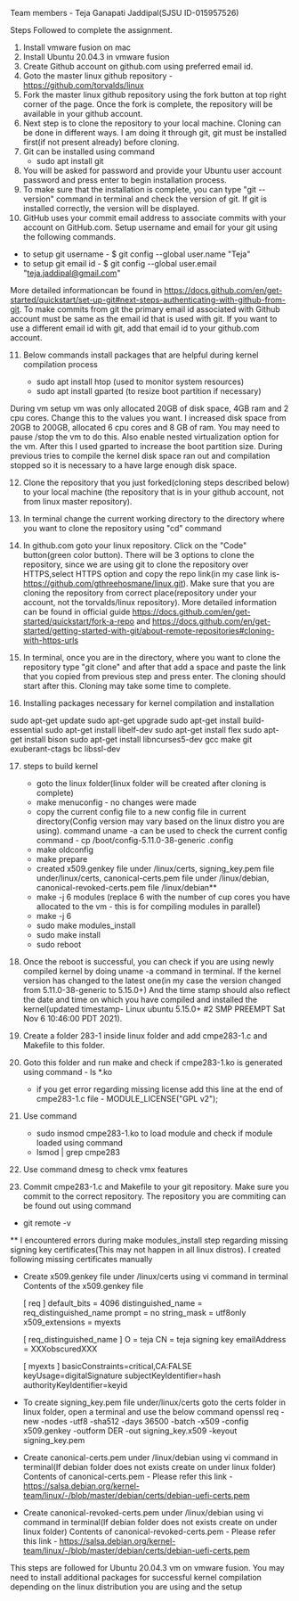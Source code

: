 Team members - Teja Ganapati Jaddipal(SJSU ID-015957526)

Steps Followed to complete the assignment.


1. Install vmware fusion on mac
2. Install Ubuntu 20.04.3 in vmware fusion
3. Create Github account on github.com using preferred email id.
4. Goto the master linux github repository - https://github.com/torvalds/linux
5. Fork the master linux github repository using the fork button at top right corner of the page. Once the fork is complete, the repository will be available in your github account.
6. Next step is to clone the repository to your local machine. Cloning can be done in different ways. I am doing it through git, git must be installed first(if not present already) before cloning.
7. Git can be installed using command
   - sudo apt install git
8. You will be asked for password and provide your Ubuntu user account password and press enter to begin installation process.
9. To make sure that the installation is complete, you can type "git --version" command in terminal and check the version of git. If git is installed correctly, the version will be displayed.
10. GitHub uses your commit email address to associate commits with your account on GitHub.com. Setup username and email for your git using the following commands. 
   - to setup git username - $ git config --global user.name "Teja"
   - to setup git email id - $ git config --global user.email "teja.jaddipal@gmail.com"

More detailed informationcan be found in https://docs.github.com/en/get-started/quickstart/set-up-git#next-steps-authenticating-with-github-from-git. To make commits from git the primary email id associated with Github account must be same as the email id that is used with git. If you want to use a different email id with git, add that email id to your github.com account.

11. Below commands install packages that are helpful during kernel compilation process

    - sudo apt install htop (used to monitor system resources)
    - sudo apt install gparted (to resize boot partition if necessary)

During vm setup vm was only allocated 20GB of disk space, 4GB ram and 2 cpu cores. Change this to the values you want. I increased disk space from 20GB to 200GB, allocated 6 cpu cores and 8 GB of ram. You may need to pause /stop the vm to do this. Also enable nested virtualization option for the vm. After this I used gparted to increase the boot partition size. During previous tries to compile the kernel disk space ran out and compilation stopped so it is necessary to a have large enough disk space.

12. Clone the repository that you just forked(cloning steps described below) to your local machine (the repository that is in your github account, not from linux master repository).
13. In terminal change the current working directory to the directory where you want to clone the repository using "cd" command
14. In github.com goto your linux repository. Click on the "Code" button(green color button). There will be 3 options to clone the repository, since we are using git to clone the repository over HTTPS,select HTTPS option and copy the repo link(in my case link is- https://github.com/gthreehosmane/linux.git). Make sure that you are cloning the repository from correct place(repository under your account, not the torvalds/linux repository). More detailed information can be found in official guide https://docs.github.com/en/get-started/quickstart/fork-a-repo and https://docs.github.com/en/get-started/getting-started-with-git/about-remote-repositories#cloning-with-https-urls
15. In terminal, once you are in the directory, where you want to clone the repository type "git clone" and after that add a space and paste the link that you copied from previous step and press enter. The cloning should start after this. Cloning may take some time to complete.


16. Installing packages necessary for kernel compilation and installation

sudo apt-get update
sudo apt-get upgrade
sudo apt-get install build-essential
sudo apt-get install libelf-dev
sudo apt-get install flex
sudo apt-get install bison
sudo apt-get install libncurses5-dev gcc make git exuberant-ctags bc libssl-dev

17. steps to build kernel

    - goto the linux folder(linux folder will be created after cloning is complete)
    - make menuconfig - no changes were made
    - copy the current config file to a new config file in current directory(Config version may vary based on the linux distro you are using). command uname -a can be used to check the current config
         command - cp /boot/config-5.11.0-38-generic  .config
    - make oldconfig
    - make prepare
    - created x509.genkey file under /linux/certs, signing_key.pem file under/linux/certs, canonical-certs.pem file under /linux/debian,  canonical-revoked-certs.pem file /linux/debian**
    - make -j 6 modules (replace 6 with the number of cup cores you have allocated to the vm - this is for compiling modules in parallel)
    - make -j 6
    - sudo make modules_install
    - sudo make install
    - sudo reboot
18. Once the reboot is successful, you can check if you are using newly compiled kernel by doing uname -a command in terminal. If the kernel version has changed to the latest one(in my case the version changed from 5.11.0-38-generic to 5.15.0+) And the time stamp should also reflect the date and time on which you have compiled and installed the kernel(updated timestamp- Linux ubuntu 5.15.0+ #2 SMP PREEMPT Sat Nov 6 10:46:00 PDT 2021).

19. Create a folder 283-1 inside linux folder and add cmpe283-1.c and Makefile to this folder. 
20. Goto this folder and run make and check if cmpe283-1.ko is generated using command - ls *.ko
    - if you get error regarding missing license add this line at the end of cmpe283-1.c file - MODULE_LICENSE("GPL v2");
21. Use command 
    - sudo insmod cmpe283-1.ko to load module and check if module loaded using command 
    - lsmod | grep cmpe283
22. Use command dmesg to check vmx features
23. Commit cmpe283-1.c and Makefile to your git repository. Make sure you commit to the correct repository. The repository you are commiting can be found out using command
   - git remote -v



** I encountered errors during make modules_install step regarding missing signing key certificates(This may not happen in all linux distros). I created following missing certificates manually
   - Create x509.genkey file under /linux/certs using vi command in terminal
     Contents of the x509.genkey file
     
        [ req ]
        default_bits = 4096
        distinguished_name = req_distinguished_name
        prompt = no
        string_mask = utf8only
        x509_extensions = myexts

        [ req_distinguished_name ]
        O = teja
        CN = teja signing key
        emailAddress = XXXobscuredXXX

        [ myexts ]
        basicConstraints=critical,CA:FALSE
        keyUsage=digitalSignature
        subjectKeyIdentifier=hash
        authorityKeyIdentifier=keyid
        
        
   -  To create signing_key.pem file under/linux/certs goto the certs folder in linux folder, open a terminal and use the below command
   openssl req -new -nodes -utf8 -sha512 -days 36500 -batch -x509 -config x509.genkey -outform DER -out signing_key.x509 -keyout signing_key.pem
      
      
        
   -  Create canonical-certs.pem under /linux/debian using vi command in terminal(If debian folder does not exists create on under linux folder)
      Contents of canonical-certs.pem - Please refer this link - https://salsa.debian.org/kernel-team/linux/-/blob/master/debian/certs/debian-uefi-certs.pem
      
      
   -  Create canonical-revoked-certs.pem under /linux/debian using vi command in terminal(If debian folder does not exists create on under linux folder)
      Contents of canonical-revoked-certs.pem - Please refer this link - https://salsa.debian.org/kernel-team/linux/-/blob/master/debian/certs/debian-uefi-certs.pem


This steps are followed for Ubuntu 20.04.3 vm on vmware fusion. You may need to install additional packages for successful kernel compilation depending on the linux distribution you are using and the setup




 






